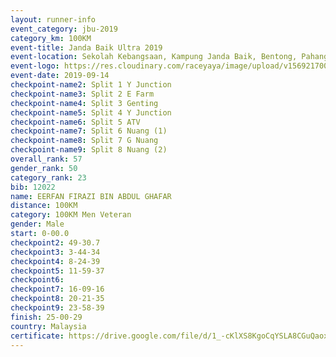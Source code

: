 ```yaml
---
layout: runner-info 
event_category: jbu-2019 
category_km: 100KM 
event-title: Janda Baik Ultra 2019 
event-location: Sekolah Kebangsaan, Kampung Janda Baik, Bentong, Pahang, Malaysia 
event-logo: https://res.cloudinary.com/raceyaya/image/upload/v1569217009/logo/janda-baik_vch1pc.jpg 
event-date: 2019-09-14 
checkpoint-name2: Split 1 Y Junction 
checkpoint-name3: Split 2 E Farm 
checkpoint-name4: Split 3 Genting 
checkpoint-name5: Split 4 Y Junction 
checkpoint-name6: Split 5 ATV 
checkpoint-name7: Split 6 Nuang (1) 
checkpoint-name8: Split 7 G Nuang 
checkpoint-name9: Split 8 Nuang (2) 
overall_rank: 57
gender_rank: 50
category_rank: 23
bib: 12022
name: EERFAN FIRAZI BIN ABDUL GHAFAR
distance: 100KM
category: 100KM Men Veteran
gender: Male
start: 0-00.0
checkpoint2: 49-30.7
checkpoint3: 3-44-34
checkpoint4: 8-24-39
checkpoint5: 11-59-37
checkpoint6: 
checkpoint7: 16-09-16
checkpoint8: 20-21-35
checkpoint9: 23-58-39
finish: 25-00-29
country: Malaysia
certificate: https://drive.google.com/file/d/1_-cKlXS8KgoCqYSLA8CGuQaoxzfUAWQT/view?usp=sharing
---
```


